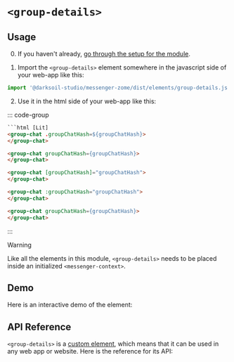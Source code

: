 # `<group-details>`

## Usage

0. If you haven't already, [go through the setup for the module](/documentation/setup).

1. Import the `<group-details>` element somewhere in the javascript side of your web-app like this:

```js
import '@darksoil-studio/messenger-zome/dist/elements/group-details.js'
```

2. Use it in the html side of your web-app like this:

::: code-group
```html [Lit]
```html [Lit]
<group-chat .groupChatHash=${groupChatHash}>
</group-chat>
```

```html [React]
<group-chat groupChatHash={groupChatHash}>
</group-chat>
```

```html [Angular]
<group-chat [groupChatHash]="groupChatHash">
</group-chat>
```

```html [Vue]
<group-chat :groupChatHash="groupChatHash">
</group-chat>
```

```html [Svelte]
<group-chat groupChatHash={groupChatHash}>
</group-chat>
```
:::

> [!WARNING]
> Like all the elements in this module, `<group-details>` needs to be placed inside an initialized `<messenger-context>`.

## Demo

Here is an interactive demo of the element:

<element-demo>
</element-demo>

<script setup>
import { onMounted } from "vue";
import { decodeHashFromBase64, encodeHashToBase64, fakeActionHash, fakeAgentPubKey } from '@holochain/client';
import { render } from "lit";
import { html, unsafeStatic } from "lit/static-html.js";
import { ProfilesClient, ProfilesStore } from '@darksoil-studio/profiles-zome';
import  '@darksoil-studio/profiles-zome/dist/elements/profiles-context.js';
import { ProfilesZomeMock, demoProfiles } from '@darksoil-studio/profiles-zome/dist/mocks.js';

import { MessengerZomeMock } from "../../ui/src/mocks.ts";
import { MessengerStore } from "../../ui/src/messenger-store.ts";
import { MessengerClient } from "../../ui/src/messenger-client.ts";

onMounted(async () => {
  // Elements need to be imported on the client side, not the SSR side
  // Reference: https://vitepress.dev/guide/ssr-compat#importing-in-mounted-hook
  await import('@api-viewer/docs/lib/api-docs.js');
  await import('@api-viewer/demo/lib/api-demo.js');
  if (!customElements.get('messenger-context')) await import('../../ui/src/elements/messenger-context.ts');
  if (!customElements.get('group-details')) await import('../../ui/src/elements/group-details.ts');

  const profiles = await demoProfiles();
  const keys = Array.from(profiles.keys())
  const mock = new MessengerZomeMock(keys[0]);
  const client = new MessengerClient(mock, "messenger_test");

  const groupHash = await client.createGroupChat([keys[1]],
    {
      name: 'Demo group',
      description: 'Demo group',
      avatar_hash: undefined
    },
    {
      only_admins_can_add_members: false,
      only_admins_can_update_group_info: false,
      sync_message_history_with_new_members: false,
    }
  );

  const store = new MessengerStore(client);

  render(html`
  <profiles-context .store=${new ProfilesStore(new ProfilesClient(new ProfilesZomeMock(profiles, keys[0]), 'messenger_test'))}>
    <messenger-context .store=${store}>
      <api-demo src="custom-elements.json" only="group-details" exclude-knobs="store">
        <template data-element="group-details" data-target="host">
          <group-details style="height: 600px; width: 350px" group-chat-hash="${unsafeStatic(encodeHashToBase64(groupHash))}"></group-details>
        </template>
      </api-demo>
    </messenger-context>
  </profiles-context>
  `, document.querySelector('element-demo'));
});
</script>

## API Reference

`<group-details>` is a [custom element](https://web.dev/articles/custom-elements-v1), which means that it can be used in any web app or website. Here is the reference for its API:

<api-docs src="custom-elements.json" only="group-details">
</api-docs>
